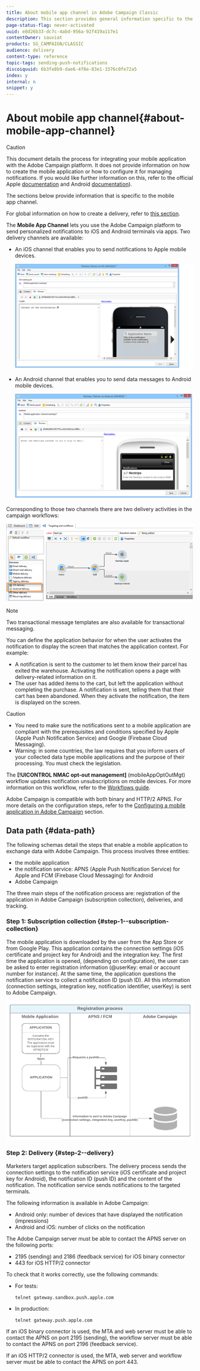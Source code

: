 ```yaml
---
title: About mobile app channel in Adobe Campaign Classic
description: This section provides general information specific to the mobile app channel in Adobe Campaign Classic.
page-status-flag: never-activated
uuid: e8d26b33-dc7c-4abd-956a-92f419a117e1
contentOwner: sauviat
products: SG_CAMPAIGN/CLASSIC
audience: delivery
content-type: reference
topic-tags: sending-push-notifications
discoiquuid: 6b3fe8b9-dae6-4f8e-83e1-3376c0fe72a5
index: y
internal: n
snippet: y
---
```


# About mobile app channel{#about-mobile-app-channel}

>[!CAUTION]
>
>This document details the process for integrating your mobile application with the Adobe Campaign platform. It does not provide information on how to create the mobile application or how to configure it for managing notifications. If you would like further information on this, refer to the official Apple [documentation](https://developer.apple.com/) and Android [documentation](https://developer.android.com/index.html)).

The sections below provide information that is specific to the mobile app channel.

For global information on how to create a delivery, refer to [this section](../../delivery/using/steps-about-delivery-creation-steps.md).

The **Mobile App Channel** lets you use the Adobe Campaign platform to send personalized notifications to iOS and Android terminals via apps. Two delivery channels are available:

* An iOS channel that enables you to send notifications to Apple mobile devices.

  ![](assets/nmac_intro_2.png)

* An Android channel that enables you to send data messages to Android mobile devices.

  ![](assets/nmac_intro_1.png)

Corresponding to those two channels there are two delivery activities in the campaign workflows:

![](assets/nmac_intro_3.png)

>[!NOTE]
>
>Two transactional message templates are also available for transactional messaging.

You can define the application behavior for when the user activates the notification to display the screen that matches the application context. For example:

* A notification is sent to the customer to let them know their parcel has exited the warehouse. Activating the notification opens a page with delivery-related information on it.
* The user has added items to the cart, but left the application without completing the purchase. A notification is sent, telling them that their cart has been abandoned. When they activate the notification, the item is displayed on the screen.

>[!CAUTION]
>
>* You need to make sure the notifications sent to a mobile application are compliant with the prerequisites and conditions specified by Apple (Apple Push Notification Service) and Google (Firebase Cloud Messaging).
>* Warning: in some countries, the law requires that you inform users of your collected data type mobile applications and the purpose of their processing. You must check the legislation.

The **[!UICONTROL NMAC opt-out management]** (mobileAppOptOutMgt) workflow updates notification unsubscriptions on mobile devices. For more information on this workflow, refer to the [Workflows guide](../../workflow/using/mobile-app-channel.md).

Adobe Campaign is compatible with both binary and HTTP/2 APNS. For more details on the configuration steps, refer to the [Configuring a mobile application in Adobe Campaign](../../delivery/using/configuring-the-mobile-application.md) section.

## Data path {#data-path}

The following schemas detail the steps that enable a mobile application to exchange data with Adobe Campaign. This process involves three entities:

* the mobile application
* the notification service: APNS (Apple Push Notification Service) for Apple and FCM (Firebase Cloud Messaging) for Android
* Adobe Campaign

The three main steps of the notification process are: registration of the application in Adobe Campaign (subscription collection), deliveries, and tracking.

### Step 1: Subscription collection {#step-1--subscription-collection}

The mobile application is downloaded by the user from the App Store or from Google Play. This application contains the connection settings (iOS certificate and project key for Android) and the integration key. The first time the application is opened, (depending on configuration), the user can be asked to enter registration information (@userKey: email or account number for instance). At the same time, the application questions the notification service to collect a notification ID (push ID). All this information (connection settings, integration key, notification identifier, userKey) is sent to Adobe Campaign.

![](assets/nmac_register_view.png)

### Step 2: Delivery {#step-2--delivery}

Marketers target application subscribers. The delivery process sends the connection settings to the notification service (iOS certificate and project key for Android), the notification ID (push ID) and the content of the notification. The notification service sends notifications to the targeted terminals.

The following information is available in Adobe Campaign:

* Android only: number of devices that have displayed the notification (impressions)
* Android and iOS: number of clicks on the notification

The Adobe Campaign server must be able to contact the APNS server on the following ports:

* 2195 (sending) and 2186 (feedback service) for iOS binary connector
* 443 for iOS HTTP/2 connector

To check that it works correctly, use the following commands:

* For tests:

  ```
  telnet gateway.sandbox.push.apple.com
  ```

* In production:

  ```
  telnet gateway.push.apple.com
  ```

If an iOS binary connector is used, the MTA and web server must be able to contact the APNS on port 2195 (sending), the workflow server must be able to contact the APNS on port 2196 (feedback service).

If an iOS HTTP/2 connector is used, the MTA, web server and workflow server must be able to contact the APNS on port 443.

